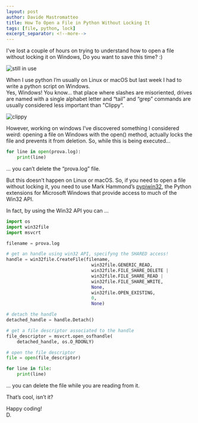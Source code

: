```yaml
---
layout: post
author: Davide Mastromatteo
title: How To Open a File in Python Without Locking It
tags: [file, python, lock]
excerpt_separator: <!--more-->
---
```

I've lost a couple of hours on trying to understand how to open a file without locking it on Windows, Do you want to save this time? :)
<!--more-->

![still in use](https://imgs.xkcd.com/comics/still_in_use.png)

When I use python I’m usually on Linux or macOS but last week I had to write a python script on Windows.  
Yes, Windows! You know... that place where slashes are misoriented, drives are named with a single alphabet letter and “tail” and “grep” commands are usually considered less important than "Clippy".

![clippy](https://cdn-images-1.medium.com/max/800/1*eTEvMXSe7JqbnYEu6U2d5w.jpeg)

However, working on windows I’ve discovered something I considered weird: opening a file on Windows with the open() method, actually locks the file and prevents it from deletion.
So, while this is being executed...

```python
for line in open(prova.log):
    print(line)
```

... you can’t delete the “prova.log” file.

But this doesn’t happen on Linux or macOS.
So, if you need to open a file without locking it, you need to use Mark Hammond’s [pypiwin32](https://pypi.python.org/pypi/pypiwin32), the Python extensions for Microsoft Windows that provide access to much of the Win32 API.

In fact, by using the Win32 API you can ...

```python
import os
import win32file
import msvcrt

filename = prova.log

# get an handle using win32 API, specifyng the SHARED access!
handle = win32file.CreateFile(filename,
                                win32file.GENERIC_READ,
                                win32file.FILE_SHARE_DELETE |
                                win32file.FILE_SHARE_READ |
                                win32file.FILE_SHARE_WRITE,
                                None,
                                win32file.OPEN_EXISTING,
                                0,
                                None)

# detach the handle
detached_handle = handle.Detach()

# get a file descriptor associated to the handle
file_descriptor = msvcrt.open_osfhandle(
    detached_handle, os.O_RDONLY)

# open the file descriptor
file = open(file_descriptor)

for line in file:
    print(line)
```

... you can delete the file while you are reading from it.

That’s cool, isn’t it?

Happy coding!  
D.
